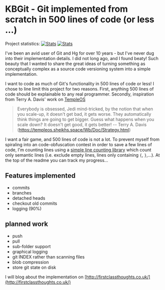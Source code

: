 # KBGit - Git implemented from scratch in 500 lines of code (or less ...)

Project statistics:  <!--start-->
[![Stats](https://img.shields.io/badge/Code_lines-245-ff69b4.svg)]()
[![Stats](https://img.shields.io/badge/Doc_lines-20-ff69b4.svg)]()
<!--end-->

I've been an avid user of Git and Hg for over 10 years - but I've never dug into their implementation details. 
I did not long ago, and I found beaty! Such beauty that I wanted to share the great ideas of turning something as conceptually complex as a source code versioning system 
into a simple implementation. 

I want to code as much of Git's functionality in 500 lines of code or less! I chose to line limit this project for two reasons. 
First, anything 500 lines of code should be explainable to any real programmer. Secondly, inspiration from Terry A. Davis' work on [TempleOS](http://www.templeos.org)


>	Everybody is obsessed, Jedi mind-tricked, by the notion that when you scale-up, 
>	it doesn't get bad, it gets worse.  They automatically think things are going to 
>	get bigger.  Guess what happens when you scale down?  It doesn't get good, it 
>	gets better!
>	-- Terry A. Davis (https://templeos.sheikhs.space/Wb/Doc/Strategy.html)

I want a fair game, and 500 lines of code is not a lot. To prevent myself from spiraling into an code-obfuscation contest in order to save a few lines of code, I'm counting lines using a [simple line counting library](https://github.com/kbilsted/LineCounter.Net) 
which count only semantic lines (i.e. exclude empty lines, lines only containing `{`, `}`,...). At the top of the readme you can track my progress...


## Features implemented

 * commits
 * branches
 * detached heads
 * checkout old commits
 * logging (90%)


## planned work 
	
 * push
 * pull
 * sub-folder support
 * graphical logging
 * git INDEX rather than scanning files
 * blob compression
 * store git state on disk 


I will blog about the implementation on [http://firstclassthoughts.co.uk/](http://firstclassthoughts.co.uk/)